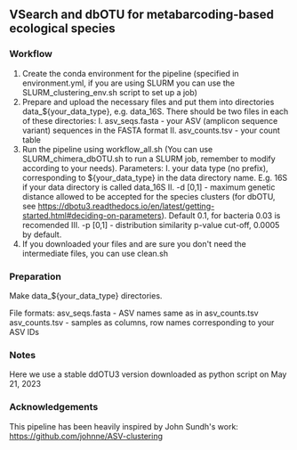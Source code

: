 ## VSearch and dbOTU for metabarcoding-based ecological species

### Workflow

1. Create the conda environment for the pipeline (specified in environment.yml, if you are using SLURM you can use the SLURM_clustering_env.sh script to set up a job)
2. Prepare and upload the necessary files and put them into directories data_${your_data_type}, e.g. data_16S. There should be two files in each of these directories:
  I. asv_seqs.fasta - your ASV (amplicon sequence variant) sequences in the FASTA format
  II. asv_counts.tsv - your count table
3. Run the pipeline using workflow_all.sh (You can use SLURM_chimera_dbOTU.sh to run a SLURM job, remember to modify according to your needs). Parameters:
  I. your data type (no prefix), corresponding to ${your_data_type} in the data directory name. E.g. 16S if your data directory is called data_16S
  II. -d \[0,1\] - maximum genetic distance allowed to be accepted for the species clusters (for dbOTU, see https://dbotu3.readthedocs.io/en/latest/getting-started.html#deciding-on-parameters). Default 0.1, for bacteria 0.03 is recomended
  III. -p \[0,1\] - distribution similarity p-value cut-off, 0.0005 by default.
4. If you downloaded your files and are sure you don't need the intermediate files, you can use clean.sh
   

### Preparation
Make data_${your_data_type} directories.

File formats:
asv_seqs.fasta - ASV names same as in asv_counts.tsv
asv_counts.tsv - samples as columns, row names corresponding to your ASV IDs

### Notes

Here we use a stable ddOTU3 version downloaded as python script on May 21, 2023

### Acknowledgements

This pipeline has been heavily inspired by John Sundh's work: https://github.com/johnne/ASV-clustering
